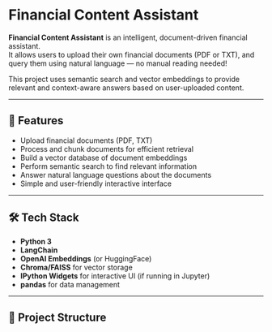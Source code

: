 # Financial Content Assistant

**Financial Content Assistant** is an intelligent, document-driven financial assistant.  
It allows users to upload their own financial documents (PDF or TXT), and query them using natural language — no manual reading needed!

This project uses semantic search and vector embeddings to provide relevant and context-aware answers based on user-uploaded content.

---

## 🚀 Features

- Upload financial documents (PDF, TXT)
- Process and chunk documents for efficient retrieval
- Build a vector database of document embeddings
- Perform semantic search to find relevant information
- Answer natural language questions about the documents
- Simple and user-friendly interactive interface

---

## 🛠️ Tech Stack

- **Python 3**
- **LangChain**
- **OpenAI Embeddings** (or HuggingFace)
- **Chroma/FAISS** for vector storage
- **IPython Widgets** for interactive UI (if running in Jupyter)
- **pandas** for data management

---

## 📂 Project Structure

